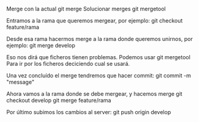 Merge con la actual                         git merge <branch>
Solucionar merges                           git mergetool



Entramos a la rama que queremos mergear, por ejemplo:
git checkout feature/rama

Desde esa rama hacermos merge a la rama donde queremos unirnos, por ejemplo:
git merge develop

Eso nos dirá que ficheros tienen problemas.
Podemos usar
git mergetool
Para ir por los ficheros deciciendo cual se usará.

Una vez concluído el merge tendremos que hacer commit:
git commit -m "message"

Ahora vamos a la rama donde se debe mergear, y hacemos merge
git checkout develop
git merge feature/rama

Por último subimos los cambios al server:
git push origin develop
